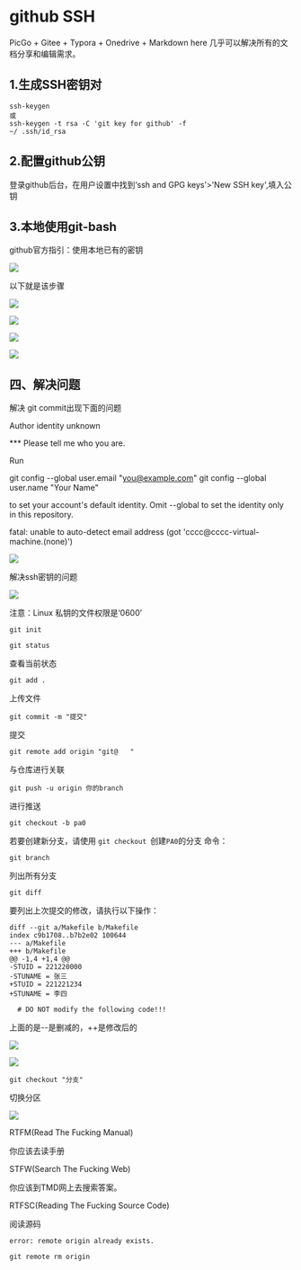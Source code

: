 # github SSH

 PicGo + Gitee + Typora + Onedrive + Markdown here 几乎可以解决所有的文档分享和编辑需求。

## 1.生成SSH密钥对

```
ssh-keygen
或
ssh-keygen -t rsa -C 'git key for github' -f
~/ .ssh/id_rsa
```

## 2.配置github公钥

登录github后台，在用户设置中找到‘ssh and GPG keys’>'New SSH key',填入公钥

## 3.本地使用git-bash

github官方指引：使用本地已有的密钥

![](https://raw.githubusercontent.com/chawx/picture/main/715d8cfa11afa089aca6e0b984c7c4f.png)

以下就是该步骤

![](https://raw.githubusercontent.com/chawx/picture/main/image18d69cc87f0e09e0adddbd9bb7e72a7.png)

![](https://raw.githubusercontent.com/chawx/picture/main/image20231126142922.png)

![](https://raw.githubusercontent.com/chawx/picture/main/image20231126143107.png)

![](https://raw.githubusercontent.com/chawx/picture/main/image20231126145353.png)

## 四、解决问题

解决 git commit出现下面的问题

Author identity unknown

*** Please tell me who you are.

Run

  git config --global user.email "you@example.com"
  git config --global user.name "Your Name"

to set your account's default identity.
Omit --global to set the identity only in this repository.

fatal: unable to auto-detect email address (got 'cccc@cccc-virtual-machine.(none)')

![](https://raw.githubusercontent.com/chawx/picture/main/image2023-11-26_15-08-33.png)

解决ssh密钥的问题

![](https://raw.githubusercontent.com/chawx/picture/main/image2023-11-26_15-08-33.png)

注意：Linux 私钥的文件权限是‘0600’

```
git init

git status
```

查看当前状态

```
git add .
```

上传文件

```
git commit -m "提交"
```

提交

```
git remote add origin "git@   "
```

与仓库进行关联

```
git push -u origin 你的branch
```

进行推送

```text
git checkout -b pa0
```

若要创建新分支，请使用 `git checkout `创建`PA0`的分支 命令：

```
git branch
```

列出所有分支

```
git diff
```

要列出上次提交的修改，请执行以下操作：

```
diff --git a/Makefile b/Makefile
index c9b1708..b7b2e02 100644
--- a/Makefile
+++ b/Makefile
@@ -1,4 +1,4 @@
-STUID = 221220000
-STUNAME = 张三
+STUID = 221221234
+STUNAME = 李四
 
  # DO NOT modify the following code!!!
```

上面的是--是删减的，++是修改后的

![](https://raw.githubusercontent.com/chawx/picture/main/imageSnipaste_2023-11-26_16-58-24.png)

![](https://raw.githubusercontent.com/chawx/picture/main/imageSnipaste_2023-11-26_16-58-24.png)

```
git checkout "分支"
```

切换分区

![](https://raw.githubusercontent.com/chawx/picture/main/imageSnipaste_2023-11-26_17-29-13.png)

RTFM(Read The Fucking Manual)

你应该去读手册

STFW(Search The Fucking Web)

你应该到TMD网上去搜索答案。

RTFSC(Reading The Fucking Source Code)

阅读源码

```shell
error: remote origin already exists.
```

```shell
git remote rm origin
```

